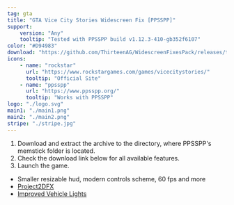 ```yaml
---
tag: gta
title: "GTA Vice City Stories Widescreen Fix [PPSSPP]"
support: 
    version: "Any"
    tooltip: "Tested with PPSSPP build v1.12.3-410-gb352f6107"
color: "#D94983"
download: "https://github.com/ThirteenAG/WidescreenFixesPack/releases/tag/gtavcspsp"
icons:
    - name: "rockstar"
      url: "https://www.rockstargames.com/games/vicecitystories/"
      tooltip: "Official Site"
    - name: "ppsspp"
      url: "https://www.ppsspp.org/"
      tooltip: "Works with PPSSPP"
logo: "./logo.svg"
main1: "./main1.png"
main2: "./main2.png"
stripe: "./stripe.jpg"
---
```


1. Download and extract the archive to the directory, where PPSSPP's memstick folder is located.
2. Check the download link below for all available features.
3. Launch the game.

- Smaller resizable hud, modern controls scheme, 60 fps and more
- [Project2DFX](https://user-images.githubusercontent.com/4904157/156879759-6bd08507-f30b-4890-ae69-b0503b998aa6.png)
- [Improved Vehicle Lights](https://imgur.com/ucsl46z)